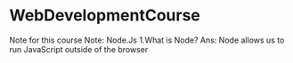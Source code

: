 # WebDevelopmentCourse
Note for this course
Note:
Node.Js
1.What is Node?
Ans: Node allows us to run JavaScript outside of the browser
